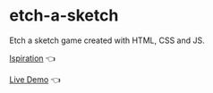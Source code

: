 # etch-a-sketch
Etch a sketch game created with HTML, CSS and JS.

[Ispiration](https://www.theodinproject.com/lessons/foundations-etch-a-sketch) :point_left:


[Live Demo](https://chicco4.github.io/etch-a-sketch/) :point_left:
